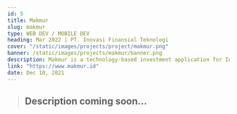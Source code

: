 ```yaml
---
id: 5
title: Makmur
slug: makmur
type: WEB DEV / MOBILE DEV
heading: Mar 2022 | PT. Inovasi Finansial Teknologi
cover: "/static/images/projects/project/makmur.png"
banner: /static/images/projects/makmur/banner.png
description: Makmur is a technology-based investment application for Indonesian
link: "https://www.makmur.id"
date: Dec 10, 2021
---
```


> ## Description coming soon...
